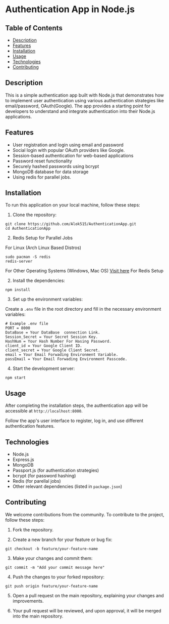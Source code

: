 
# Authentication App in Node.js

## Table of Contents

- [Description](#description)
- [Features](#features)
- [Installation](#installation)
- [Usage](#usage)
- [Technologies](#technologies)
- [Contributing](#contributing)


## Description

This is a simple authentication app built with Node.js that demonstrates how to implement user authentication using various authentication strategies like email/password, OAuth(Google). The app provides a starting point for developers to understand and integrate authentication into their Node.js applications.

## Features

- User registration and login using email and password
- Social login with popular OAuth providers like Google.
- Session-based authentication for web-based applications
- Password reset functionality
- Securely hashed passwords using bcrypt
- MongoDB database for data storage
- Using redis for parallel jobs.

## Installation

To run this application on your local machine, follow these steps:

1. Clone the repository:

```
git clone https://github.com/Alok515/AuthenticationApp.git
cd AuthenticationApp
```

2. Redis Setup for Parallel Jobs

For Linux (Arch Linux Based Distros)
```
sudo pacman -S redis
redis-server
```
For Other Operating Systems (Windows, Mac OS)
[Visit here](https://redis.io/docs/getting-started/) For Redis Setup

2. Install the dependencies:

```
npm install
```

3. Set up the environment variables:

Create a `.env` file in the root directory and fill in the necessary environment variables:

```
# Example .env file
PORT = 8000
DataBase = Your DataBase  connection Link.
Session_Secret = Your Secret Session Key.
HashNum = Your Hash Number For Hasing Password.
client_id = Your Google Client ID.
client_secret = Your Google Client Secret.
email = Your Email Forwading Environment Variable.
passEmail = Your Email Forwading Environment Passcode.
```

4. Start the development server:

```
npm start
```

## Usage

After completing the installation steps, the authentication app will be accessible at `http://localhost:8000`.

Follow the app's user interface to register, log in, and use different authentication features.

## Technologies

- Node.js
- Express.js
- MongoDB
- Passport.js (for authentication strategies)
- bcrypt (for password hashing)
- Redis (for parellal jobs)
- Other relevant dependencies (listed in `package.json`)

## Contributing

We welcome contributions from the community. To contribute to the project, follow these steps:

1. Fork the repository.

2. Create a new branch for your feature or bug fix:

```
git checkout -b feature/your-feature-name
```

3. Make your changes and commit them:

```
git commit -m "Add your commit message here"
```

4. Push the changes to your forked repository:

```
git push origin feature/your-feature-name
```

5. Open a pull request on the main repository, explaining your changes and improvements.

6. Your pull request will be reviewed, and upon approval, it will be merged into the main repository.
